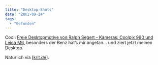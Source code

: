 ```yaml
---
title: "Desktop-Shots"
date: "2002-09-24"
tags:
  - "Gefunden"
---
```


Cool: [Freie Desktopmotive von Ralph Segert - Kameras: Coolpix 990 und Leica M6](http://segert.net/desktopmotive.shtml), besonders der Benz hat’s mir angetan… und ziert jetzt meinen Desktop.

Natürlich via \[[krit.de](http://www.krit.de/item00433.php)\].
